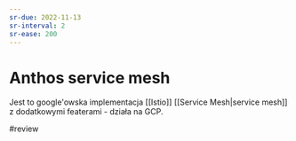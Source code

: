 ```yaml
---
sr-due: 2022-11-13
sr-interval: 2
sr-ease: 200
---
```


# Anthos service mesh
Jest to google'owska implementacja [[Istio]] [[Service Mesh|service mesh]] z dodatkowymi featerami - działa na GCP.

#review 